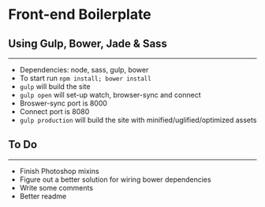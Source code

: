 # Front-end Boilerplate
## Using Gulp, Bower, Jade & Sass
---
* Dependencies: node, sass, gulp, bower
* To start run `npm install; bower install`
* `gulp` will build the site
* `gulp open` will set-up watch, browser-sync and connect
 * Broswer-sync port is 8000
 * Connect port is 8080
* `gulp production` will build the site with minified/uglified/optimized assets

## To Do
-------
* Finish Photoshop mixins
* Figure out a better solution for wiring bower dependencies
* Write some comments 
* Better readme